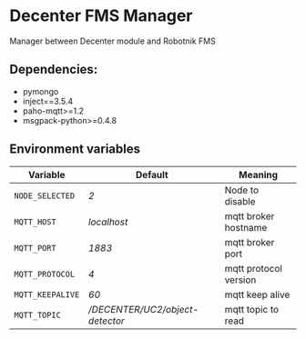 # Decenter FMS Manager
Manager between Decenter module and Robotnik FMS

## Dependencies:

- pymongo
- inject==3.5.4
- paho-mqtt>=1.2
- msgpack-python>=0.4.8


## Environment variables

| Variable         | Default                         | Meaning               |
| ---------------- | ------------------------------- | --------------------- |
| `NODE_SELECTED`  | *2*                             | Node to disable       |
| `MQTT_HOST`      | *localhost*                     | mqtt broker hostname  |
| `MQTT_PORT`      | *1883*                          | mqtt broker port      |
| `MQTT_PROTOCOL`  | *4*                             | mqtt protocol version |
| `MQTT_KEEPALIVE` | *60*                            | mqtt keep alive       |
| `MQTT_TOPIC`     | */DECENTER/UC2/object-detector* | mqtt topic to read    |

